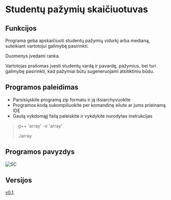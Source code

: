 # Studentų pažymių skaičiuotuvas

## Funkcijos

Programa geba apskaičiuoti studentų pažymių vidurkį arba medianą, suteikiant vartotojui galimybę pasirinkti.

Duomenys įvedami ranka.

Vartotojas prašomas įvesti studentų vardą ir pavardę, pažymius, bei turi galimybę pasirinkti, kad pažymiai būtu sugeneruojami atsitiktiniu būdu.

## Programos paleidimas

- Parsisiųskite programą zip formatu ir ją išsiarchyvuokite
- Programos kodą sukompiliuokite per komandinę eilute ar jums prieinamą IDE
- Gautą vykdomąjį failą paleiskite ir vykdykite nurodytas instrukcijas

> g++ 'array' -o 'array'
> 
> ./array

## Programos pavyzdys

![SC](https://user-images.githubusercontent.com/73912517/108632874-c7fc5600-7479-11eb-9da1-7adbdbd22efd.png)


## Versijos

[v0.1](https://github.com/Redziis/OP/releases).
